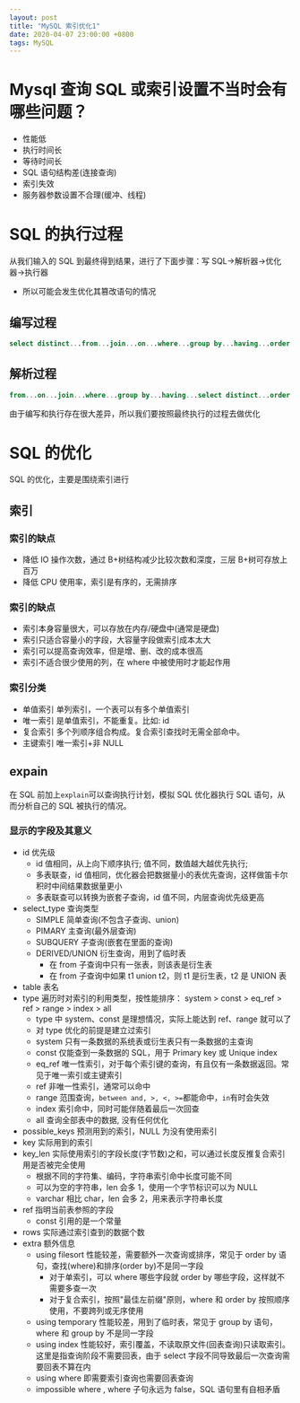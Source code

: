 ```yaml
---
layout: post
title: "MySQL 索引优化1"
date: 2020-04-07 23:00:00 +0800
tags: MySQL
---
```


# Mysql 查询 SQL 或索引设置不当时会有哪些问题？

- 性能低
- 执行时间长
- 等待时间长
- SQL 语句结构差(连接查询)
- 索引失效
- 服务器参数设置不合理(缓冲、线程)

# SQL 的执行过程

从我们输入的 SQL 到最终得到结果，进行了下面步骤：写 SQL->解析器->优化器->执行器

- 所以可能会发生优化其篡改语句的情况

## 编写过程

```SQL
select distinct...from...join...on...where...group by...having...order by...limit
```

## 解析过程

```SQL
from...on...join...where...group by...having...select distinct...order by...limit
```

由于编写和执行存在很大差异，所以我们要按照最终执行的过程去做优化

# SQL 的优化

SQL 的优化，主要是围绕索引进行

## 索引

### 索引的缺点

- 降低 IO 操作次数，通过 B+树结构减少比较次数和深度，三层 B+树可存放上百万
- 降低 CPU 使用率，索引是有序的，无需排序

### 索引的缺点

- 索引本身容量很大，可以存放在内存/硬盘中(通常是硬盘)
- 索引只适合容量小的字段，大容量字段做索引成本太大
- 索引可以提高查询效率，但是增、删、改的成本很高
- 索引不适合很少使用的列，在 where 中被使用时才能起作用

### 索引分类

- 单值索引 单列索引，一个表可以有多个单值索引
- 唯一索引 是单值索引，不能重复。比如: id
- 复合索引 多个列顺序组合构成。复合索引查找时无需全部命中。
- 主键索引 唯一索引+非 NULL

## expain

在 SQL 前加上`explain`可以查询执行计划，模拟 SQL 优化器执行 SQL 语句，从而分析自己的 SQL 被执行的情况。

### 显示的字段及其意义

- id 优先级
  - id 值相同，从上向下顺序执行; 值不同，数值越大越优先执行;
  - 多表联查，id 值相同，优化器会把数据量小的表优先查询，这样做笛卡尔积时中间结果数据量更小
  - 多表联查可以转换为嵌套子查询，id 值不同，内层查询优先级更高
- select_type 查询类型
  - SIMPLE 简单查询(不包含子查询、union)
  - PIMARY 主查询(最外层查询)
  - SUBQUERY 子查询(嵌套在里面的查询)
  - DERIVED/UNION 衍生查询，用到了临时表
    - 在 from 子查询中只有一张表，则该表是衍生表
    - 在 from 子查询中如果 t1 union t2，则 t1 是衍生表，t2 是 UNION 表
- table 表名
- type 遍历时对索引的利用类型，按性能排序：
  system > const > eq_ref > ref > range > index > all
  - type 中 system、const 是理想情况，实际上能达到 ref、range 就可以了
  - 对 type 优化的前提是建立过索引
  - system 只有一条数据的系统表或衍生表只有一条数据的主查询
  - const 仅能查到一条数据的 SQL，用于 Primary key 或 Unique index
  - eq_ref 唯一性索引，对于每个索引键的查询，有且仅有一条数据返回。常见于唯一索引或主键索引
  - ref 非唯一性索引，通常可以命中
  - range 范围查询，`between and, >, <, >=`都能命中，`in`有时会失效
  - index 索引命中，同时可能伴随着最后一次回查
  - all 查询全部表中的数据, 没有任何优化
- possible_keys 预测用到的索引，NULL 为没有使用索引
- key 实际用到的索引
- key_len 实际使用索引的字段长度(字节数)之和，可以通过长度反推复合索引用是否被完全使用
  - 根据不同的字符集、编码，字符串索引命中长度可能不同
  - 可以为空的字符串，len 会多 1，使用一个字节标识可以为 NULL
  - varchar 相比 char，len 会多 2，用来表示字符串长度
- ref 指明当前表参照的字段
  - const 引用的是一个常量
- rows 实际通过索引查到的数据个数
- extra 额外信息
  - using filesort 性能较差，需要额外一次查询或排序，常见于 order by 语句，查找(where)和排序(order by)不是同一字段
    - 对于单索引，可以 where 哪些字段就 order by 哪些字段，这样就不需要多查一次
    - 对于复合索引，按照"最佳左前缀"原则，where 和 order by 按照顺序使用，不要跨列或无序使用
  - using temporary 性能较差，用到了临时表，常见于 group by 语句，where 和 group by 不是同一字段
  - using index 性能较好，索引覆盖，不读取原文件(回表查询)只读取索引。这里是指查询阶段不需要回表，由于 select 字段不同导致最后一次查询需要回表不算在内
  - using where 即需要索引查询也需要回表查询
  - impossible where , where 子句永远为 false，SQL 语句里有自相矛盾
